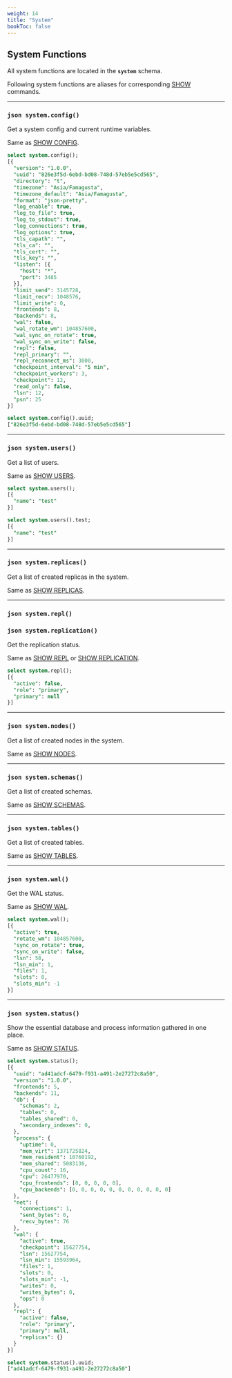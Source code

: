 ```yaml
---
weight: 14
title: "System"
bookToc: false
---
```


## System Functions

All system functions are located in the **`system`** schema.

Following system functions are aliases for corresponding [SHOW](/docs//monitoring/overview) commands.

---

### **`json system.config()`**

Get a system config and current runtime variables.

Same as [SHOW CONFIG](/docs/configuration/show).

```SQL
select system.config();
[{
  "version": "1.0.0",
  "uuid": "826e3f5d-6ebd-bd08-748d-57eb5e5cd565",
  "directory": "t",
  "timezone": "Asia/Famagusta",
  "timezone_default": "Asia/Famagusta",
  "format": "json-pretty",
  "log_enable": true,
  "log_to_file": true,
  "log_to_stdout": true,
  "log_connections": true,
  "log_options": true,
  "tls_capath": "",
  "tls_ca": "",
  "tls_cert": "",
  "tls_key": "",
  "listen": [{
    "host": "*",
    "port": 3485
  }],
  "limit_send": 3145728,
  "limit_recv": 1048576,
  "limit_write": 0,
  "frontends": 8,
  "backends": 8,
  "wal": false,
  "wal_rotate_wm": 104857600,
  "wal_sync_on_rotate": true,
  "wal_sync_on_write": false,
  "repl": false,
  "repl_primary": "",
  "repl_reconnect_ms": 3000,
  "checkpoint_interval": "5 min",
  "checkpoint_workers": 3,
  "checkpoint": 12,
  "read_only": false,
  "lsn": 12,
  "psn": 25
}]

select system.config().uuid;
["826e3f5d-6ebd-bd08-748d-57eb5e5cd565"]
```
---

### **`json system.users()`**

Get a list of users.

Same as [SHOW USERS](/docs/users/show).

```SQL
select system.users();
[{
  "name": "test"
}]

select system.users().test;
[{
  "name": "test"
}]
```

---

### **`json system.replicas()`**

Get a list of created replicas in the system.

Same as [SHOW REPLICAS](/docs/repl/show_replicas).

---

### **`json system.repl()`**
### **`json system.replication()`**

Get the replication status.

Same as [SHOW REPL](/docs/repl/show) or [SHOW REPLICATION](/docs/repl/show).

```SQL
select system.repl();
[{
  "active": false,
  "role": "primary",
  "primary": null
}]
```

---

### **`json system.nodes()`**

Get a list of created nodes in the system.

Same as [SHOW NODES](/docs/cluster/show).

---

### **`json system.schemas()`**

Get a list of created schemas.

Same as [SHOW SCHEMAS](/docs/sql/ddl/schemas/show).

---

### **`json system.tables()`**

Get a list of created tables.

Same as [SHOW TABLES](/docs/sql/ddl/tables/show).

---


### **`json system.wal()`**

Get the WAL status.

Same as [SHOW WAL](/docs/storage/show).

```SQL
select system.wal();
[{
  "active": true,
  "rotate_wm": 104857600,
  "sync_on_rotate": true,
  "sync_on_write": false,
  "lsn": 58,
  "lsn_min": 1,
  "files": 1,
  "slots": 0,
  "slots_min": -1
}]
```

---

### **`json system.status()`**

Show the essential database and process information gathered in one place.

Same as [SHOW STATUS](/docs/monitoring/show).

```SQL
select system.status();
[{
  "uuid": "ad41adcf-6479-f931-a491-2e27272c8a50",
  "version": "1.0.0",
  "frontends": 5,
  "backends": 11,
  "db": {
    "schemas": 2,
    "tables": 0,
    "tables_shared": 0,
    "secondary_indexes": 0,
  },
  "process": {
    "uptime": 0,
    "mem_virt": 1371725824,
    "mem_resident": 10760192,
    "mem_shared": 5083136,
    "cpu_count": 16,
    "cpu": 26477970,
    "cpu_frontends": [0, 0, 0, 0, 0],
    "cpu_backends": [0, 0, 0, 0, 0, 0, 0, 0, 0, 0, 0]
  },
  "net": {
    "connections": 1,
    "sent_bytes": 0,
    "recv_bytes": 76
  },
  "wal": {
    "active": true,
    "checkpoint": 15627754,
    "lsn": 15627754,
    "lsn_min": 15593964,
    "files": 1,
    "slots": 0,
    "slots_min": -1,
    "writes": 0,
    "writes_bytes": 0,
    "ops": 0
  },
  "repl": {
    "active": false,
    "role": "primary",
    "primary": null,
    "replicas": {}
  }
}]

select system.status().uuid;
["ad41adcf-6479-f931-a491-2e27272c8a50"]
```
